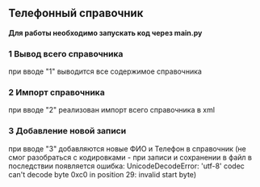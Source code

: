 ## Телефонный справочник

**Для работы необходимо запускать код через main.py**

### 1 Вывод всего справочника
при вводе "1" выводится все содержимое справочника

### 2 Импорт справочника
при вводе "2" реализован импорт всего справочника в xml

### 3 Добавление новой записи
при вводе "3" добавляются новые ФИО и Телефон в справочник
(не смог разобраться с кодировками - при записи и сохранении в файл в последствии появляется ошибка: UnicodeDecodeError: 'utf-8' codec can't decode byte 0xc0 in position 29: invalid start byte)